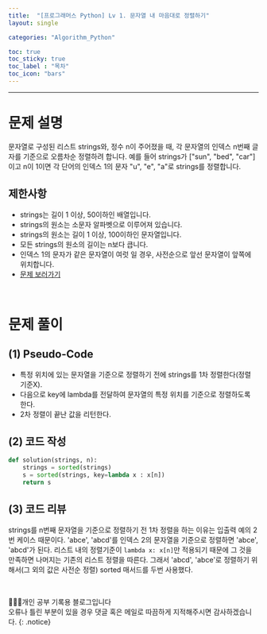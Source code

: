 ```yaml
---
title:  "[프로그래머스 Python] Lv 1. 문자열 내 마음대로 정렬하기"
layout: single

categories: "Algorithm_Python"

toc: true
toc_sticky: true
toc_label : "목차"
toc_icon: "bars"
---
```


***

# 문제 설명
문자열로 구성된 리스트 strings와, 정수 n이 주어졌을 때, 각 문자열의 인덱스 n번째 글자를 기준으로 오름차순 정렬하려 합니다. 예를 들어 strings가 ["sun", "bed", "car"]이고 n이 1이면 각 단어의 인덱스 1의 문자 "u", "e", "a"로 strings를 정렬합니다.

## 제한사항
- strings는 길이 1 이상, 50이하인 배열입니다.
- strings의 원소는 소문자 알파벳으로 이루어져 있습니다.
- strings의 원소는 길이 1 이상, 100이하인 문자열입니다.
- 모든 strings의 원소의 길이는 n보다 큽니다.
- 인덱스 1의 문자가 같은 문자열이 여럿 일 경우, 사전순으로 앞선 문자열이 앞쪽에 위치합니다.
- [문제 보러가기](https://school.programmers.co.kr/learn/courses/30/lessons/12915)

<br>

# 문제 풀이
## (1) Pseudo-Code
- 특정 위치에 있는 문자열을 기준으로 정렬하기 전에 strings를 1차 정렬한다(정렬 기준X).
- 다음으로 key에 lambda를 전달하여 문자열의 특정 위치를 기준으로 정렬하도록 한다.
- 2차 정렬이 끝난 값을 리턴한다.

## (2) 코드 작성
```python
def solution(strings, n):
    strings = sorted(strings)
    s = sorted(strings, key=lambda x : x[n])
    return s
```

## (3) 코드 리뷰
strings를 n번째 문자열을 기준으로 정렬하기 전 1차 정렬을 하는 이유는 입출력 예의 2번 케이스 때문이다. 'abce', 'abcd'를 인덱스 2의 문자열을 기준으로 정렬하면 'abce', 'abcd'가 된다. 리스트 내의 정렬기준이 ```lambda x: x[n]```만 적용되기 때문에 그 것을 만족하면 나머지는 기존의 리스트 정렬을 따른다. 그래서 'abcd', 'abce'로 정렬하기 위해서(그 외의 값은 사전순 정렬) sorted 매서드를 두번 사용했다.

<br>

👩🏻‍💻개인 공부 기록용 블로그입니다
<br>오류나 틀린 부분이 있을 경우 댓글 혹은 메일로 따끔하게 지적해주시면 감사하겠습니다.
{: .notice}